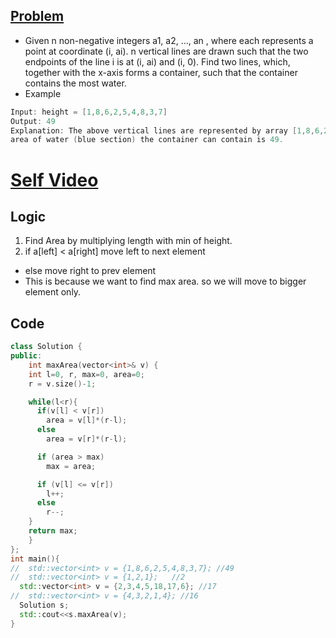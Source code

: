 ## [Problem](https://leetcode.com/problems/container-with-most-water/)
- Given n non-negative integers a1, a2, ..., an , where each represents a point at coordinate (i, ai). n vertical lines are drawn such that the two endpoints of the line i is at (i, ai) and (i, 0). Find two lines, which, together with the x-axis forms a container, such that the container contains the most water.
- Example
```c
Input: height = [1,8,6,2,5,4,8,3,7]
Output: 49
Explanation: The above vertical lines are represented by array [1,8,6,2,5,4,8,3,7]. In this case, the max
area of water (blue section) the container can contain is 49.
```

# [Self Video](https://www.youtube.com/watch?v=mqbCl4kyDmQ&t=1s)

## Logic
1. Find Area by multiplying length with min of height.
2. if a[left] < a[right] move left to next element
  - else move right to prev element
  - This is because we want to find max area. so we will move to bigger element only.

## Code
```c++
class Solution {
public:
    int maxArea(vector<int>& v) {
    int l=0, r, max=0, area=0;
    r = v.size()-1;

    while(l<r){
      if(v[l] < v[r])
        area = v[l]*(r-l);
      else
        area = v[r]*(r-l);

      if (area > max)
        max = area;

      if (v[l] <= v[r])
        l++;
      else
        r--;
    }
    return max;   
    }
};
int main(){
//  std::vector<int> v = {1,8,6,2,5,4,8,3,7}; //49
//  std::vector<int> v = {1,2,1};   //2
  std::vector<int> v = {2,3,4,5,18,17,6}; //17
//  std::vector<int> v = {4,3,2,1,4}; //16
  Solution s;
  std::cout<<s.maxArea(v);
}
```
